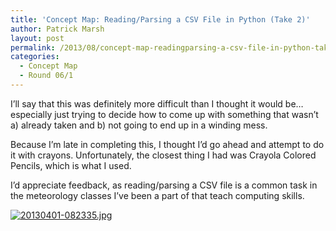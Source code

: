 ```yaml
---
title: 'Concept Map: Reading/Parsing a CSV File in Python (Take 2)'
author: Patrick Marsh
layout: post
permalink: /2013/08/concept-map-readingparsing-a-csv-file-in-python-take-2/
categories:
  - Concept Map
  - Round 06/1
---
```

I&#8217;ll say that this was definitely more difficult than I thought it would be&#8230;especially just trying to decide how to come up with something that wasn&#8217;t a) already taken and b) not going to end up in a winding mess.

Because I&#8217;m late in completing this, I thought I&#8217;d go ahead and attempt to do it with crayons. Unfortunately, the closest thing I had was Crayola Colored Pencils, which is what I used.

I&#8217;d appreciate feedback, as reading/parsing a CSV file is a common task in the meteorology classes I&#8217;ve been a part of that teach computing skills.

[<img class="alignnone size-full" alt="20130401-082335.jpg" src="http://teaching.software-carpentry.org/wp-content/uploads/2013/04/20130401-082335.jpg" />][1]

 [1]: http://teaching.software-carpentry.org/wp-content/uploads/2013/04/20130401-082335.jpg